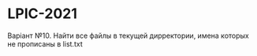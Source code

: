 # LPIC-2021
Варіант №10. Найти все файлы в текущей дирректории, имена которых не прописаны в list.txt
